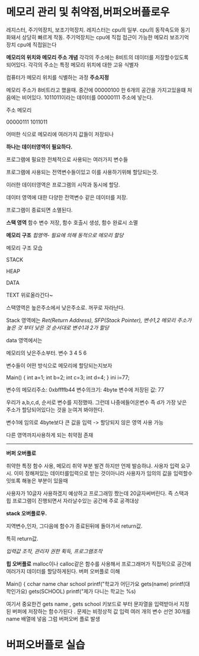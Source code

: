 메모리 관리 및 취약점,버퍼오버플로우
===

레지스터, 주기억장치, 보조기억장치. 
레지스터는 cpu의 일부. cpu의 동작속도와 동기화돼서 상당히 빠르게 작동. 주기억장치는 cpu에 직접 접근이 가능한 메모리
보조기억장치 cpu에 직접읽는다 

**메모리의 위치와 메모리 주소 개념**
각각의 주소에는 8비트의 데이터를 저장할수있도록 되어있다. 각각의 주소는 특정 메모리 위치에 대한 고유 식별자

컴퓨터가 메모리 위치를 식별하는 과정 **주소지정**

메모리 주소가 8비트라고 했을때. 중간에 00000100 한 6개의 공간을 가지고있을떄
처음에는 비어있다. 1011011이라는 데이터를 00000111 주소에 넣는다.

주소          메모리

00000111      1011011

어떠한 식으로 메모리에 여러가지 값들이 저장되나

**하나는 데이터영역이 필요하다.** 

프로그램에 필요한 전체적으로 사용되는 여러가지 변수들

프로그램에 사용되는 전역변수들이있고 이를 사용하기위해 할당되는것.

이러한 데이터영역은 프로그램의 시작과 동시에 할당.

데이터 영역에 대한 다양한 전역변수 같은 데이터를 저장.

프로그램이 종료되면 소멸된다.


**스택 영역**
함수 변수 저장, 함수 호출시 생성, 함수 완료시 소멸


**메모리 구조**
*힙영역- 필요에 의해 동적으로 메모리 할당*

메모리 구조 모습

STACK

HEAP

DATA

TEXT  위로올라간다~

스택영역은 높은주소에서 낮은주소로. 꺼꾸로 자라난다.

Stack 영역에는 
*Ret(Return Address), SFP(Stack Pointer), 변수1,2 메모리 주소가 높은 것 부터 낮은 것 순서대로 변수1과 2가 할당*

data 영역에서는

메모리의 낮은주소부터. 변수 3 4 5 6


변수들이 어떤 방식으로 메모리에 할당되는지보자

Main() {
int a=1;
int b=2;
int c=3;
int d=4;
}
ini i=77;

변수의 메모리주소: 0xbffffb44
변수의크기: 4byte
변수에 저장된 값: 77

우리가 a,b,c,d, 순서로 변수를 지정했따. 그런데 나중에들어온변수 즉 d가 가장 낮은 주소가 할당되어있다는 것을 눈여겨 봐야한다.

변수1에 임의로 4byte보다 큰 값을 입력 -> 할당되지 않은 영역 사용 가능

다른 영역까지사용하게 되는 취약점 존재

- - -


**버퍼 오버플로**


취약한 특정 함수 사용, 메모리 취약 부분 발견
하지만 언제 발승하냐. 
사용자 입력 요구시. 
이미 정해져있는 데이터를입력으로 받는 것이아니라 사용자가 임의의 값을 입력할수잇또록 해놓은 부분이 있을때

사용자가 10글자 사용하겠지 예상하고 프로그래밍 짰는데 20글자써버린다.
즉 스택과 힙 프로그램이 진행되면서 자라날수있는 공간에 주로 공격대상

**stack 오버플로우.**


지역변수,인자, 그다음에 함수가 종료된뒤에 돌아가서 return값.

특히 return값.

*입력값 조작, 관리자 권한 획득, 프로그램조작*


**힙 오버플로**
malloc이나 calloc같은 함수를 사용해서 
프로그래머가 직접적으로 공간에 여러가지 데이터를 할당하게된다.
버퍼 오버플로 이해


Main() {
cchar name
char school
printf("학교가 어딘가요
gets(name)
printf(대학인가요)
gets(SCHOOL)
printf("제가 다니는 학교는 %s)

여기서 중요한건 gets name , gets school 
키보드로 부터 문자열을 입력받아서 지정된 버퍼에 저장하는 함수가된다 .
문제는 비정상적 값 입력
여러 개의 변수 선언
30개를 name 배열에 넣음 
그럼 버퍼오버 플로 발생


버퍼오버플로 실습
===



